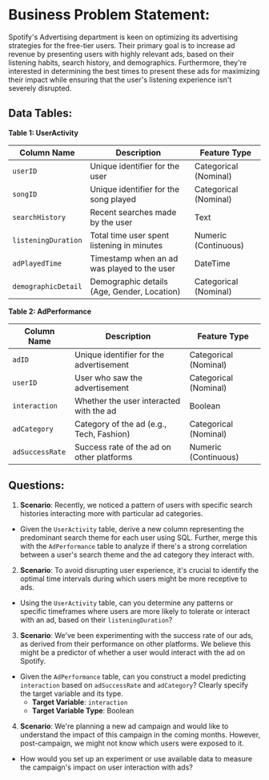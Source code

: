 # **Business Problem Statement:**

Spotify's Advertising department is keen on optimizing its advertising strategies for the free-tier users. Their primary goal is to increase ad revenue by presenting users with highly relevant ads, based on their listening habits, search history, and demographics. Furthermore, they're interested in determining the best times to present these ads for maximizing their impact while ensuring that the user's listening experience isn't severely disrupted.

## **Data Tables:**

**Table 1: UserActivity**

| Column Name        | Description                                 | Feature Type           |
|--------------------|---------------------------------------------|------------------------|
| `userID`             | Unique identifier for the user              | Categorical (Nominal)  |
| `songID`             | Unique identifier for the song played       | Categorical (Nominal)  |
| `searchHistory`      | Recent searches made by the user            | Text                   |
| `listeningDuration`  | Total time user spent listening in minutes  | Numeric (Continuous)   |
| `adPlayedTime`       | Timestamp when an ad was played to the user | DateTime               |
| `demographicDetail`  | Demographic details (Age, Gender, Location) | Categorical (Nominal)  |

**Table 2: AdPerformance**

| Column Name       | Description                                | Feature Type           |
|-------------------|--------------------------------------------|------------------------|
| `adID`              | Unique identifier for the advertisement    | Categorical (Nominal)  |
| `userID`            | User who saw the advertisement             | Categorical (Nominal)  |
| `interaction`       | Whether the user interacted with the ad    | Boolean                |
| `adCategory`        | Category of the ad (e.g., Tech, Fashion)   | Categorical (Nominal)  |
| `adSuccessRate`     | Success rate of the ad on other platforms  | Numeric (Continuous)   |

## **Questions:**

1. **Scenario**: Recently, we noticed a pattern of users with specific search histories interacting more with particular ad categories.
  - Given the `UserActivity` table, derive a new column representing the predominant search theme for each user using SQL. Further, merge this with the `AdPerformance` table to analyze if there's a strong correlation between a user's search theme and the ad category they interact with.

2. **Scenario**: To avoid disrupting user experience, it's crucial to identify the optimal time intervals during which users might be more receptive to ads.

  - Using the `UserActivity` table, can you determine any patterns or specific timeframes where users are more likely to tolerate or interact with an ad, based on their `listeningDuration`?

3. **Scenario**: We've been experimenting with the success rate of our ads, as derived from their performance on other platforms. We believe this might be a predictor of whether a user would interact with the ad on Spotify.

  - Given the `AdPerformance` table, can you construct a model predicting `interaction` based on `adSuccessRate` and `adCategory`? Clearly specify the target variable and its type.
    - **Target Variable**: `interaction`
    - **Target Variable Type**: Boolean

4. **Scenario**: We're planning a new ad campaign and would like to understand the impact of this campaign in the coming months. However, post-campaign, we might not know which users were exposed to it.
  
  - How would you set up an experiment or use available data to measure the campaign's impact on user interaction with ads?
